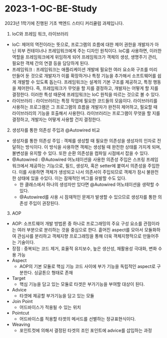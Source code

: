 # 2023-1-OC-BE-Study
2023년 1학기에 진행된 기초 백엔드 스터디 커리큘럼 과제입니다.
1. IoC와 프레임 워크, 라이브러리
- IoC: 제어의 역전이라는 뜻으로, 프로그램의 흐름에 대한 제어 권한을 개발자가 아닌 외부 컨테이너나 프레임워크에게 주는 디자인 원칙이다. IoC를 사용하면, 이러한 역할을 프레임워크에게 위임하게 되어 프레임워크가 객체의 생성, 생명주기 관리, 필요한 객체 간의 연결 등을 담당하게 된다.
- 프레임워크 : 프레임워크는 애플리케이션 개발에 필요한 여러 요소와 구조를 미리 만들어 둔 것으로 개발자가 이를 확장하거나 특정 기능을 추가해서 소프트웨어를 쉽게 개발할 수 있도록 돕는다. 프레임워크는 설계의 기본 구조를 제공하고, 특정 행동을 제어한다. 즉, 프레임워크가 무엇을 할 지를 결정하고, 개발자는 어떻게 할 지를 결정한다. 이러한 특성 때문에 프레임워크는 IoC 원칙을 따르는 것으로 볼 수 있다.
- 라이브러리 : 라이브러리는 특정 작업에 필요한 코드들의 모음이다. 라이브러리를 사용하는 프로그램은 그 프로그램의 흐름을 개발자가 완전히 제어하고, 필요할 때 라이브러리의 기능을 호출해서 사용한다. 라이브러리는 프로그램이 무엇을 할 지를 결정하고, 개발자는 어떻게 사용할 건지 결정한다.

2. 생성자를 통한 의존성 주입과 @Autowired 비교
- 생성자를 통한 의존성 주입 : 객체를 생성할 때 필요한 의존성을 생성자의 인자로 전달하는 방식이다. 이 방식을 사용하면 객체는 생성될 때 완전한 상태를 가지게 되며, 불변성을 유지할 수 있다. 또한 순환 의존성을 컴파일 시점에서 잡을 수 있다.
- @Autowired : @Autowired 어노테이션을 사용한 의존성 주입은 스프링 프레임워크에서 제공하는 기능으로, 필드, 생성자, 혹은 setter에 붙여서 의존성을 주입한다. 이를 사용하면 객체가 생성되고 나서 의존서이 주입되므로 객체가 잠시 불완전한 상태에 있을 수있다. 이는 잠재적인 버그를 유발할 수도 있다.
    - 한 클래스에서 하나의 생성자만 있다면 @Autowired 어노테이션을 생략할 수 있다.
    - @Autowired를 사용 시 잠재적인 문제가 발생할 수 있으므로 생성자를 통한 의존성 주입이 권장된다.

3. AOP
- AOP: 소프트웨어 개발 방법론 중 하나로 프로그래밍의 주요 구성 요소를 관점이라는 여러 부분으로 분리하는 것을 중심으로 한다. 흩어진 aspect를 모아서 모듈화하여 관심사를 분리하고 객체지향 프로그래밍을 통해 더욱 객체지향적으로 만들어주는 기술이다.
- 장점 : 중복되는 코드 제거, 효율적 유지보수, 높은 생산성, 재활용성 극대화, 변화 수용 가능
- Aspect
    - AOP의 기본 모듈로 핵심 기능 코드 사이에 부가 기능을 독립적인 aspect로 구분한다. 싱글톤으 형태로 존재
- Target
    - 핵심 기능을 담고 있는 모듈로 타겟은 부가기능을 부여할 대상이 된다.
- Advice
    - 타겟에 제공할 부가기능을 담고 있는 모듈
- Join Point
    - 어드바이스가 적용될 수 있는 위치
- Pointcut
    - 어드바이스를 적용할 타겟의 메서드를 선별하는 정규표현식이다.
- Weaving
    - 포인트컷에 의해서 결정된 타겟의 조인 포인트에 advice를 삽입하는 과정
